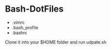 # Bash-DotFiles
- .vimrc
- .bash_profile
- .bashrc 

Clone it into your $HOME folder and run udpate.sh
